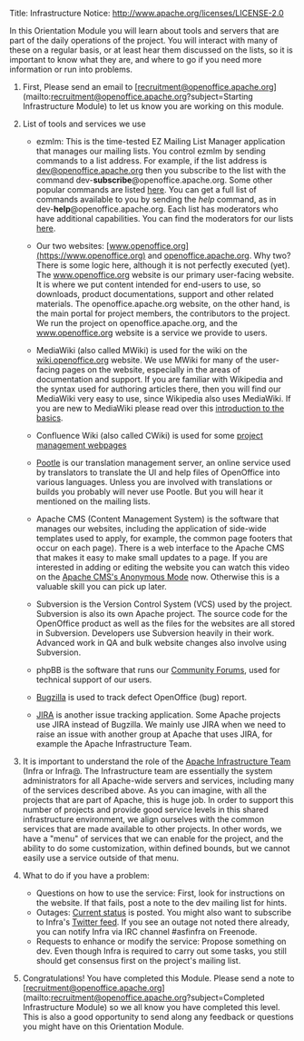 Title:     Infrastructure
Notice: http://www.apache.org/licenses/LICENSE-2.0

In this Orientation Module you will learn about tools and servers that are part of the daily operations of the project. You will interact with many of these on a regular basis, or at least hear them discussed on the lists, so it is important to know what they are, and where to go if you need more information or run into problems.

1. First, Please send an email to [recruitment@openoffice.apache.org](mailto:recruitment@openoffice.apache.org?subject=Starting Infrastructure Module) to let us know you are working on this module.

1. List of tools and services we use

	* ezmlm: This is the time-tested EZ Mailing List Manager application that manages our mailing lists. You control ezmlm by sending commands to a list address. For example, if the list address is dev@openoffice.apache.org then you subscribe to the list with the command dev-**subscribe**@openoffice.apache.org. Some other popular commands are listed [here](https://www.apache.org/foundation/mailinglists.html). You can get a full list of commands available to you by sending the *help* command, as in dev-**help**@openoffice.apache.org. Each list has moderators who have additional capabilities. You can find the moderators for our lists [here](https://openoffice.apache.org/pmc-faqs.html#mailing-lists).

	* Our two websites: [www.openoffice.org](https://www.openoffice.org) and [openoffice.apache.org](https://openoffice.apache.org). Why two? There is some logic here, although it is not perfectly executed (yet). The www.openoffice.org website is our primary user-facing website. It is where we put content intended for end-users to use, so downloads, product documentations, support and other related materials. The openoffice.apache.org website, on the other hand, is the main portal for project members, the contributors to the project. We run the project on openoffice.apache.org, and the www.openoffice.org website is a service we provide to users.

	* MediaWiki (also called MWiki) is used for the wiki on the [wiki.openoffice.org](https://wiki.openoffice.org/wiki/Main_Page) website. We use MWiki for many of the user-facing pages on the website, especially in the areas of documentation and support. If you are familiar with Wikipedia and the syntax used for authoring articles there, then you will find our MediaWiki very easy to use, since Wikipedia also uses MediaWiki. If you are new to MediaWiki please read over this [introduction to the basics](https://meta.wikimedia.org/wiki/Help:Editing).

	* Confluence Wiki (also called CWiki) is used for some [project management webpages](https://cwiki.apache.org/confluence/display/OOOUSERS/Wiki+Home)

	* [Pootle](https://translate.apache.org) is our translation management server, an online service used by translators to translate the UI and help files of OpenOffice into various languages. Unless you are involved with translations or builds you probably will never use Pootle. But you will hear it mentioned on the mailing lists.

	* Apache CMS (Content Management System) is the software that manages our websites, including the application of side-wide templates used to apply, for example, the common page footers that occur on each page). There is a web interface to the Apache CMS that makes it easy to make small updates to a page. If you are interested in adding or editing the website you can watch this video on the [Apache CMS's Anonymous Mode](https://www.youtube.com/watch?v=7fvg1pfHLhE) now. Otherwise this is a valuable skill you can pick up later.

	* Subversion is the Version Control System (VCS) used by the project. Subversion is also its own Apache project. The source code for the OpenOffice product as well as the files for the websites are all stored in Subversion. Developers use Subversion heavily in their work. Advanced work in QA and bulk website changes also involve using Subversion.

	* phpBB is the software that runs our [Community Forums](https://forum.openoffice.org/en/forum/), used for technical support of our users.

	* [Bugzilla](https://issues.apache.org/ooo/) is used to track defect OpenOffice (bug) report.

	* [JIRA](https://issues.apache.org/jira/) is another issue tracking application. Some Apache projects use JIRA instead of Bugzilla. We mainly use JIRA when we need to raise an issue with another group at Apache that uses JIRA, for example the Apache Infrastructure Team.

1. It is important to understand the role of the [Apache Infrastructure Team](https://www.apache.org/dev/infrastructure.html) (Infra or Infra@. The Infrastructure team are essentially the system administrators for all Apache-wide servers and services, including many of the services described above. As you can imagine, with all the projects that are part of Apache, this is huge job. In order to support this number of projects and provide good service levels in this shared infrastructure environment, we align ourselves with the common services that are made available to other projects. In other words, we have a "menu" of services that we can enable for the project, and the ability to do some customization, within defined bounds, but we cannot easily use a service outside of that menu.

1. What to do if you have a problem:

	* Questions on how to use the service: First, look for instructions on the website. If that fails, post a note to the dev mailing list for hints.
	* Outages: [Current status](https://monitoring.apache.org/status/) is posted. You might also want to subscribe to Infra's [Twitter feed](https://twitter.com/infrabot). If you see an outage not noted there already, you can notify Infra via IRC channel #asfinfra on Freenode.
	* Requests to enhance or modify the service: Propose something on dev. Even though Infra is required to carry out some tasks, you still should get consensus first on the project's mailing list.

1. Congratulations! You have completed this Module. Please send a note to [recruitment@openoffice.apache.org](mailto:recruitment@openoffice.apache.org?subject=Completed Infrastructure Module) so we all know you have completed this level. This is also a good opportunity to send along any feedback or questions you might have on this Orientation Module.
